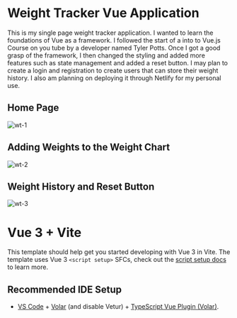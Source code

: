 # Weight Tracker Vue Application

<p> This is my single page weight tracker application.  I wanted to learn the foundations of Vue as a framework. I followed the start of a into to Vue.js Course on you tube by a developer named Tyler Potts. Once I got a good grasp of the framework, I then changed the styling and added more features such as state management and added a reset button. I may plan to create a login and registration to create users that can store their weight history. I also am planning on deploying it through Netlify for my personal use. </p>

## Home Page
![wt-1](https://github.com/MikeSanDev/Vue-weight-tracker/assets/96930354/38d4a430-a6aa-4dc0-8229-ed640f407686)

## Adding Weights to the Weight Chart
![wt-2](https://github.com/MikeSanDev/Vue-weight-tracker/assets/96930354/0419b7e1-2151-4d45-bb91-ae20234dfc94)

## Weight History and Reset Button
![wt-3](https://github.com/MikeSanDev/Vue-weight-tracker/assets/96930354/5a70d721-71cc-442e-b26f-6c34580103da)


# Vue 3 + Vite

This template should help get you started developing with Vue 3 in Vite. The template uses Vue 3 `<script setup>` SFCs, check out the [script setup docs](https://v3.vuejs.org/api/sfc-script-setup.html#sfc-script-setup) to learn more.

## Recommended IDE Setup

- [VS Code](https://code.visualstudio.com/) + [Volar](https://marketplace.visualstudio.com/items?itemName=Vue.volar) (and disable Vetur) + [TypeScript Vue Plugin (Volar)](https://marketplace.visualstudio.com/items?itemName=Vue.vscode-typescript-vue-plugin).
